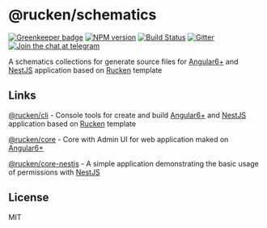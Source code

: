 # @rucken/schematics

[![Greenkeeper badge](https://badges.greenkeeper.io/rucken/schematics.svg)](https://greenkeeper.io/)
[![NPM version][npm-image]][npm-url]
[![Build Status][travis-image]][travis-url]
[![Gitter][gitter-image]][gitter-url]
[![Join the chat at telegram][telegram-image]][telegram-url]

A schematics collections for generate source files for [Angular6+](https://angular.io/) and [NestJS](https://nestjs.com/) application based on [Rucken](https://github.com/rucken)  template

## Links

[@rucken/cli](https://github.com/rucken/cli) - Console tools for create and build [Angular6+](https://angular.io/) and [NestJS](https://nestjs.com/) application based on [Rucken](https://github.com/rucken) template

[@rucken/core](https://github.com/rucken/core) - Core with Admin UI for web application maked on [Angular6+](https://angular.io/)

[@rucken/core-nestjs](https://github.com/rucken/core-nestjs) - A simple application demonstrating the basic usage of permissions with [NestJS](https://nestjs.com/)

## License

MIT

[travis-image]: https://travis-ci.org/rucken/schematics.svg?branch=master
[travis-url]: https://travis-ci.org/rucken/schematics
[gitter-image]: https://img.shields.io/gitter/room/rucken/schematics.js.svg
[gitter-url]: https://gitter.im/rucken/schematics
[npm-image]: https://badge.fury.io/js/%40rucken%2Fschematics.svg
[npm-url]: https://npmjs.org/package/@rucken/schematics
[dependencies-image]: https://david-dm.org/rucken/schematics/status.svg
[dependencies-url]: https://david-dm.org/rucken/schematics
[telegram-image]: https://img.shields.io/badge/chat-telegram-blue.svg?maxAge=2592000
[telegram-url]: https://t.me/rucken
